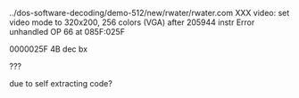 ../dos-software-decoding/demo-512/new/rwater/rwater.com
XXX video: set video mode to 320x200, 256 colors (VGA) after 205944 instr
Error unhandled OP 66 at 085F:025F


0000025F  4B                dec bx


???

due to self extracting code?
